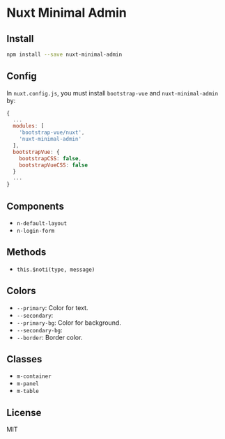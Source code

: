 # Nuxt Minimal Admin

## Install

```bash
npm install --save nuxt-minimal-admin
```

## Config

In `nuxt.config.js`, you must install `bootstrap-vue` and `nuxt-minimal-admin` by:

```js
{
  ...
  modules: [
    'bootstrap-vue/nuxt',
    'nuxt-minimal-admin'
  ],
  bootstrapVue: {
    bootstrapCSS: false,
    bootstrapVueCSS: false
  }
  ...
}
```

## Components

- `n-default-layout`
- `n-login-form`

## Methods

- `this.$noti(type, message)`

## Colors

- `--primary`: Color for text.
- `--secondary`:
- `--primary-bg`: Color for background.
- `--secondary-bg`:
- `--border`: Border color.

## Classes

- `m-container`
- `m-panel`
- `m-table`

## License

MIT